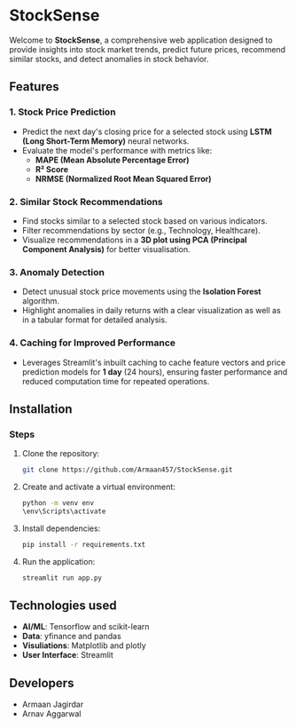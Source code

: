 # StockSense 

Welcome to **StockSense**, a comprehensive web application designed to provide insights into stock market trends, predict future prices, recommend similar stocks, and detect anomalies in stock behavior.


## Features 

### 1. **Stock Price Prediction**
- Predict the next day's closing price for a selected stock using **LSTM (Long Short-Term Memory)** neural networks.
- Evaluate the model's performance with metrics like:
  - **MAPE (Mean Absolute Percentage Error)**
  - **R² Score**
  - **NRMSE (Normalized Root Mean Squared Error)**

### 2. **Similar Stock Recommendations**
- Find stocks similar to a selected stock based on various indicators.
- Filter recommendations by sector (e.g., Technology, Healthcare).
- Visualize recommendations in a **3D plot using PCA (Principal Component Analysis)** for better visualisation.

### 3. **Anomaly Detection**
- Detect unusual stock price movements using the **Isolation Forest** algorithm.
- Highlight anomalies in daily returns with a clear visualization as well as in a tabular format for detailed analysis.

### 4. **Caching for Improved Performance**
- Leverages Streamlit's inbuilt caching to cache feature vectors and price prediction models for **1 day** (24 hours), ensuring faster performance and reduced computation time for repeated operations.


## Installation 

### Steps
1. Clone the repository:
   ```bash
   git clone https://github.com/Armaan457/StockSense.git
   ```

2. Create and activate a virtual environment:
   ```bash
   python -m venv env
   \env\Scripts\activate
   ```

3. Install dependencies:
   ```bash
   pip install -r requirements.txt
   ```

4. Run the application:
   ```bash
   streamlit run app.py
   ```


## Technologies used 
- **AI/ML**: Tensorflow and scikit-learn
- **Data**: yfinance and pandas
- **Visuliations**: Matplotlib and plotly
- **User Interface**: Streamlit


## Developers
- Armaan Jagirdar
- Arnav Aggarwal